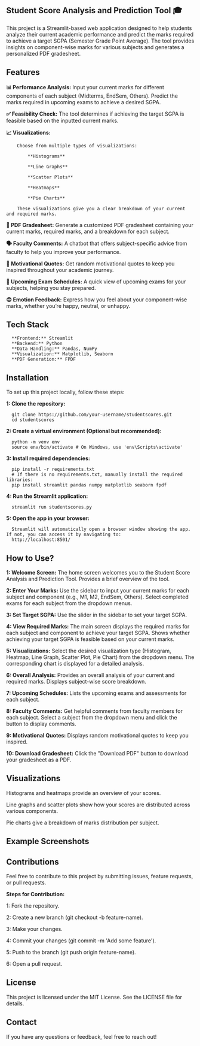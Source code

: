 ## Student Score Analysis and Prediction Tool 🎓

This project is a Streamlit-based web application designed to help students analyze their current academic performance and predict the marks required to achieve a target SGPA (Semester Grade Point Average). The tool provides insights on component-wise marks for various subjects and generates a personalized PDF gradesheet.

## Features

**📊 Performance Analysis:**
        Input your current marks for different components of each subject (Midterms, EndSem, Others).
        Predict the marks required in upcoming exams to achieve a desired SGPA.
        
**✅ Feasibility Check:**
        The tool determines if achieving the target SGPA is feasible based on the inputted current marks.
        
**📈 Visualizations:**

        Choose from multiple types of visualizations:

            **Histograms**
            
            **Line Graphs**
            
            **Scatter Plots**
            
            **Heatmaps**
            
            **Pie Charts**
            
        These visualizations give you a clear breakdown of your current and required marks.

**📝 PDF Gradesheet:**
        Generate a customized PDF gradesheet containing your current marks, required marks, and a breakdown for each subject.
        
**🗣 Faculty Comments:**
        A chatbot that offers subject-specific advice from faculty to help you improve your performance.

**💪 Motivational Quotes:**
       Get random motivational quotes to keep you inspired throughout your academic journey.

**📅 Upcoming Exam Schedules:**
       A quick view of upcoming exams for your subjects, helping you stay prepared.

**😊 Emotion Feedback:**
       Express how you feel about your component-wise marks, whether you’re happy, neutral, or unhappy.

## Tech Stack
      **Frontend:** Streamlit
      **Backend:** Python
      **Data Handling:** Pandas, NumPy
      **Visualization:** Matplotlib, Seaborn
      **PDF Generation:** FPDF

## Installation

To set up this project locally, follow these steps:

**1: Clone the repository:** 

      git clone https://github.com/your-username/studentscores.git
      cd studentscores
      
 **2: Create a virtual environment (Optional but recommended):**
 
      python -m venv env
      source env/bin/activate # On Windows, use 'env\Scripts\activate'
      
**3: Install required dependencies:**

      pip install -r requirements.txt
      # If there is no requirements.txt, manually install the required libraries: 
      pip install streamlit pandas numpy matplotlib seaborn fpdf
      
**4: Run the Streamlit application:**

      streamlit run studentscores.py
      
**5: Open the app in your browser:** 

      Streamlit will automatically open a browser window showing the app. If not, you can access it by navigating to:
      http://localhost:8501/
      
## How to Use?

**1: Welcome Screen:** The home screen welcomes you to the Student Score Analysis and Prediction Tool. Provides a brief overview of the tool.

**2: Enter Your Marks:** Use the sidebar to input your current marks for each subject and component (e.g., M1, M2, EndSem, Others). Select completed exams for each subject from the dropdown menus.

**3: Set Target SGPA:** Use the slider in the sidebar to set your target SGPA.

**4: View Required Marks:** The main screen displays the required marks for each subject and component to achieve your target SGPA. Shows whether achieving your target SGPA is feasible based on your current marks.

**5: Visualizations:** Select the desired visualization type (Histogram, Heatmap, Line Graph, Scatter Plot, Pie Chart) from the dropdown menu. The corresponding chart is displayed for a detailed analysis.

**6: Overall Analysis:** Provides an overall analysis of your current and required marks. Displays subject-wise score breakdown.

**7: Upcoming Schedules:** Lists the upcoming exams and assessments for each subject.

**8: Faculty Comments:** Get helpful comments from faculty members for each subject. Select a subject from the dropdown menu and click the button to display comments.

**9: Motivational Quotes:** Displays random motivational quotes to keep you inspired.

**10: Download Gradesheet:** Click the "Download PDF" button to download your gradesheet as a PDF.

## Visualizations

Histograms and heatmaps provide an overview of your scores.

Line graphs and scatter plots show how your scores are distributed across various components.

Pie charts give a breakdown of marks distribution per subject.

## Example Screenshots

## Contributions

Feel free to contribute to this project by submitting issues, feature requests, or pull requests.

**Steps for Contribution:**

1: Fork the repository.

2: Create a new branch (git checkout -b feature-name).

3: Make your changes.

4: Commit your changes (git commit -m 'Add some feature').

5: Push to the branch (git push origin feature-name).

6: Open a pull request.

## License

This project is licensed under the MIT License. See the LICENSE file for details.

## Contact
If you have any questions or feedback, feel free to reach out!

